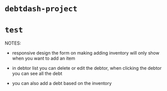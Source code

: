 # `debtdash-project`

# `test`

NOTES:

- responsive design
  the form on making adding inventory will only show when you want to add an item

- in debtor list you can delete or edit the debtor, when clicking the debtor you can see all the debt
- you can also add a debt based on the inventory
